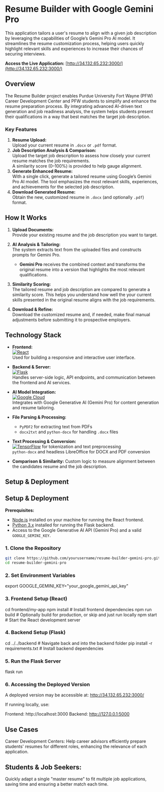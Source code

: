 # Resume Builder with Google Gemini Pro

This application tailors a user's resume to align with a given job description by leveraging the capabilities of Google’s Gemini Pro AI model. It streamlines the resume customization process, helping users quickly highlight relevant skills and experiences to increase their chances of securing interviews.

**Access the Live Application:** [http://34.132.65.232:3000/](http://34.132.65.232:3000/)

## Overview

The Resume Builder project enables Purdue University Fort Wayne (PFW) Career Development Center and PFW students to simplify and enhance the resume preparation process. By integrating advanced AI-driven text generation and job readiness analysis, the system helps students present their qualifications in a way that best matches the target job description.

### Key Features
1. **Resume Upload:**  
   Upload your current resume in `.docx` or `.pdf` format.
2. **Job Description Analysis & Comparison:**  
   Upload the target job description to assess how closely your current resume matches the job requirements.  
   A similarity score (0–100%) is provided to help gauge alignment.
3. **Generate Enhanced Resume:**  
   With a single click, generate a tailored resume using Google’s Gemini Pro AI model. The tool emphasizes the most relevant skills, experiences, and achievements for the selected job description.
4. **Download Generated Resume:**  
   Obtain the new, customized resume in `.docx` (and optionally `.pdf`) format.

## How It Works

1. **Upload Documents:**  
   Provide your existing resume and the job description you want to target.
   
2. **AI Analysis & Tailoring:**  
   The system extracts text from the uploaded files and constructs prompts for Gemini Pro.  
   - **Gemini Pro** receives the combined context and transforms the original resume into a version that highlights the most relevant qualifications.
   
3. **Similarity Scoring:**  
   The tailored resume and job description are compared to generate a similarity score. This helps you understand how well the your current skills presented in the original resume aligns with the job requirements.

4. **Download & Refine:**  
   Download the customized resume and, if needed, make final manual adjustments before submitting it to prospective employers.

## Technology Stack

- **Frontend:**  
  [![React](https://img.shields.io/badge/React-20232A?style=for-the-badge&logo=react&logoColor=61DAFB)](https://reactjs.org/)  
  Used for building a responsive and interactive user interface.

- **Backend & Server:**  
  [![Flask](https://img.shields.io/badge/Flask-000000?style=for-the-badge&logo=flask&logoColor=white)](https://flask.palletsprojects.com/)  
  Handles server-side logic, API endpoints, and communication between the frontend and AI services.

- **AI Model Integration:**  
  [![Google Cloud](https://img.shields.io/badge/Google%20Generative%20AI-4285F4?style=for-the-badge&logo=googlecloud&logoColor=white)](https://cloud.google.com/gen-ai)  
  Integrates with Google Generative AI (Gemini Pro) for content generation and resume tailoring.

- **File Parsing & Processing:**  
  - `PyPDF2` for extracting text from PDFs  
  - `docx2txt` and `python-docx` for handling `.docx` files

- **Text Processing & Conversion:**  
  [![TensorFlow](https://img.shields.io/badge/TensorFlow-FF6F00?style=for-the-badge&logo=tensorflow&logoColor=white)](https://www.tensorflow.org/) for tokenization and text preprocessing  
  `python-docx` and headless LibreOffice for DOCX and PDF conversion

- **Comparison & Similarity:** Custom logic to measure alignment between the candidates resume and the job description.
  
## Setup & Deployment

## Setup & Deployment

**Prerequisites:**  
- [Node.js](https://nodejs.org/en/) installed on your machine for running the React frontend.
- [Python 3.x](https://www.python.org/downloads/) installed for running the Flask backend.
- Access to the Google Generative AI API (Gemini Pro) and a valid `GOOGLE_GEMINI_KEY`.

### 1. Clone the Repository
```bash
git clone https://github.com/yourusername/resume-builder-gemini-pro.git
cd resume-builder-gemini-pro
```
### 2. Set Environment Variables
export GOOGLE_GEMINI_KEY="your_google_gemini_api_key"

### 3. Frontend Setup (React)

cd frontend/my-app
npm install    # Install frontend dependencies
npm run build  # Optionally build for production, or skip and just run locally
npm start      # Start the React development server

### 4. Backend Setup (Flask)
cd ../../backend   # Navigate back and into the backend folder
pip install -r requirements.txt   # Install backend dependencies

### 5. Run the Flask Server
flask run

### 6. Accessing the Deployed Version
A deployed version may be accessible at: http://34.132.65.232:3000/

If running locally, use:

Frontend: http://localhost:3000
Backend: http://127.0.0.1:5000


## Use Cases
Career Development Centers:
Help career advisors efficiently prepare students' resumes for different roles, enhancing the relevance of each application.

## Students & Job Seekers:
Quickly adapt a single "master resume" to fit multiple job applications, saving time and ensuring a better match each time.
